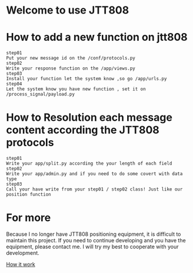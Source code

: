 # Welcome to use JTT808

How to add a new function on jtt808
====================

	step01
	Put your new message id on the /conf/protocols.py
	step02
	Write your response function on the /app/views.py
	step03
	Install your function let the system know ,so go /app/urls.py
	step04
	Let the system know you have new function , set it on /process_signal/payload.py

How to Resolution each message content according the JTT808 protocols
====================

	step01
	Write your app/split.py according the your length of each field
	step02
	Write your app/admin.py and if you need to do some covert with data type
	step03
	Call your have write from your step01 / step02 class! Just like our position function

For more
===================

Because I no longer have JTT808 positioning equipment, it is difficult to maintain this project. If you need to continue developing and you have the equipment, please contact me. I will try my best to cooperate with your development.

[How it work](http://blog.csdn.net/u011767611/article/details/50497709)
